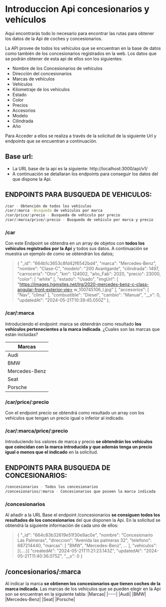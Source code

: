 # Introduccion Api concesionarios y vehículos

Aquí encontrarás todo lo necesario para encontrar las rutas para obtener los datos de la Api de coches y concesionarios. 

La API provee de todos los vehículos que se encuentran en la base de datos como también de los concesionarios registrados en la web. Los datos que se podrán obtener de esta api de ellos son los siguientes:
- Nombre de los Concesionarios de vehículos
- Dirección del concesionarios
- Marcas de vehículos
- Vehículos
- Kilometraje de los vehículos
- Estado
- Color
- Precios
- Accesorios
- Modelo
- Cilindrada
- Año


Para Acceder a ellos se realiza a través de la solicitud de la siguiente Url y endpoints que se encuentran a continuación. 

## Base url:
-   La URL base de la api es la siguiente: http://localhost:3000/api/v1/
-   A continuación se detallaran los endpoints para conseguir los datos del que dispone la Api.


## ENDPOINTS PARA BUSQUEDA DE VEHICULOS:
```sh
/car - Obtención de todos los vehículos
/car/:marca -Busqueda de vehículos por marca
/car/price/:precio - Busqueda de vehículo por precio
/car/:marca/price/:precio - Busqueda de vehículo por marca y precio
```
### /car
Con este Endpoint se obtendra en un array de objetos con **todos los vehículos registrados por la Api** y todos sus datos. A continuación se muestra un ejemplo de como se obtendrán los datos;

>{
>		"_id": "664b1c3653c8fd42f6542bd4",
>		"marca": "Mercedes-Benz",
>		"nombre": "Clase-C",
>		"modelo": "200 Avantgarde",
>		"cilindrada": 1497,
>		"carroceria": "Otro",
>		"km": 124002,
>		"año_Fab": 2020,
>		"precio": 23000,
>		"color": [
>			"white"
>		],
>		"estado": "Usado",
>		"imgUrl": [
>			"https://images.hgmsites.net/lrg/2020-mercedes-benz-c-class-angular-front-exterior-vie>           w_100745106_l.jpg"
>		],
>		"accesorios": [
>			"Nav",
>			"clima"
>		],
>		"combustible": "Diesel",
>		"cambio": "Manual",
>		"__v": 0,
>   	"updatedAt": "2024-05-21T10:39:45.050Z"
>	},
	
### /car/:marca
Introduciendo el endpoint :marca se obtendrán como resultado **los vehículos pertenecientes a la marca indicada**. ¿Cuales son las marcas que están incluidas?

|Marcas|
|----|
|Audi|
|BMW|
|Mercedes-Benz|
|Seat|
|Porsche|

### /car/price/:precio
Con el endpoint precio se obtendrá como resultado un array con los vehículos que tengan un precio igual o inferior al indicado. 

### /car/:marca/price/:precio
Introduciendo los valores de marca y precio **se obtendrán los vehículos que coincidan con la marca introducida y que además tenga un precio igual o menos que el indicado** en la solicitud.

## ENDPOINTS PARA BUSQUEDA DE CONCESIONARIOS:
```sh
/concesionarios - Todos los concesionarios
/concesionarios/:marca - Concesionarios que poseen la marca indicada
```
### /concesionarios
Al añadir a la URL Base el endpoint /concesionarios **se consiguen todos los resultados de los concesionarios** del que disponen la Api. En la solicitud se obtendrá la siguiente información de cada uno de ellos:
>	{
		"_id": "664c83b32619e51f30e9ac0e",
		"nombre": "Concesionario Las Palmeras",
		"direccion": "Avenida las palmeras 32",
		"telefono": 687214440,
		"marcas": [
			"BMW",
			"Mercedes-Benz", ...
		],
		"vehiculos": [{....}]
		"createdAt": "2024-05-21T11:21:23.143Z",
		"updatedAt": "2024-05-21T11:40:36.075Z",
		"__v": 0
	}

## /concesionarios/:marca

Al indicar la marca **se obtienen los concesionarios que tienen coches de la marca indicada**.
Las marcas de los vehículos que se pueden elegir en la Api son se encuentran en la siguiente tabla:
|Marcas|
|----|
|Audi|
|BMW|
|Mercedes-Benz|
|Seat|
|Porsche|


